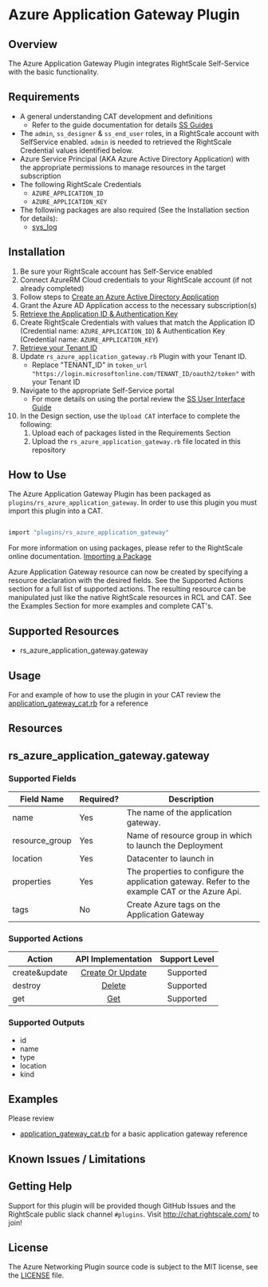 # Azure Application Gateway Plugin

## Overview

The Azure Application Gateway Plugin integrates RightScale Self-Service with the basic functionality.

## Requirements

- A general understanding CAT development and definitions
  - Refer to the guide documentation for details [SS Guides](http://docs.rightscale.com/ss/guides/)
- The `admin`, `ss_designer` & `ss_end_user` roles, in a RightScale account with SelfService enabled.  `admin` is needed to retrieved the RightScale Credential values identified below.
- Azure Service Principal (AKA Azure Active Directory Application) with the appropriate permissions to manage resources in the target subscription
- The following RightScale Credentials
  - `AZURE_APPLICATION_ID`
  - `AZURE_APPLICATION_KEY`
- The following packages are also required (See the Installation section for details):
  - [sys_log](../../libraries/sys_log.rb)

## Installation

1. Be sure your RightScale account has Self-Service enabled
1. Connect AzureRM Cloud credentials to your RightScale account (if not already completed)
1. Follow steps to [Create an Azure Active Directory Application](https://docs.microsoft.com/en-us/azure/azure-resource-manager/resource-group-create-service-principal-portal#create-an-azure-active-directory-application)
1. Grant the Azure AD Application access to the necessary subscription(s)
1. [Retrieve the Application ID & Authentication Key](https://docs.microsoft.com/en-us/azure/azure-resource-manager/resource-group-create-service-principal-portal#get-application-id-and-authentication-key)
1. Create RightScale Credentials with values that match the Application ID (Credential name: `AZURE_APPLICATION_ID`) & Authentication Key (Credential name: `AZURE_APPLICATION_KEY`)
1. [Retrieve your Tenant ID](https://docs.microsoft.com/en-us/azure/azure-resource-manager/resource-group-create-service-principal-portal#get-tenant-id)
1. Update `rs_azure_application_gateway.rb` Plugin with your Tenant ID.
   - Replace "TENANT_ID" in `token_url "https://login.microsoftonline.com/TENANT_ID/oauth2/token"` with your Tenant ID
1. Navigate to the appropriate Self-Service portal
   - For more details on using the portal review the [SS User Interface Guide](http://docs.rightscale.com/ss/guides/ss_user_interface_guide.html)
1. In the Design section, use the `Upload CAT` interface to complete the following:
   1. Upload each of packages listed in the Requirements Section
   1. Upload the `rs_azure_application_gateway.rb` file located in this repository

## How to Use

The Azure Application Gateway Plugin has been packaged as `plugins/rs_azure_application_gateway`. In order to use this plugin you must import this plugin into a CAT.

```ruby

import "plugins/rs_azure_application_gateway"
```

For more information on using packages, please refer to the RightScale online documentation. [Importing a Package](http://docs.rightscale.com/ss/guides/ss_packaging_cats.html#importing-a-package)

Azure Application Gateway resource can now be created by specifying a resource declaration with the desired fields. See the Supported Actions section for a full list of supported actions.
The resulting resource can be manipulated just like the native RightScale resources in RCL and CAT. See the Examples Section for more examples and complete CAT's.

## Supported Resources

- rs_azure_application_gateway.gateway

## Usage

For and example of how to use the plugin in your CAT review the [application_gateway_cat.rb](./application_gateway_cat.rb) for a reference

## Resources

## rs_azure_application_gateway.gateway

### Supported Fields

| Field Name | Required? | Description |
|------------|-----------|-------------|
|name|Yes|The name of the application gateway.|
|resource_group|Yes|Name of resource group in which to launch the Deployment|
|location|Yes|Datacenter to launch in|
|properties|Yes|The properties to configure the application gateway.  Refer to the example CAT or the Azure Api.|
|tags|No|Create Azure tags on the Application Gateway|

### Supported Actions

| Action | API Implementation | Support Level |
|--------------|:----:|:-------------:|
| create&update | [Create Or Update](https://docs.microsoft.com/en-us/rest/api/application-gateway/applicationgateways/createorupdate) | Supported |
| destroy | [Delete](https://docs.microsoft.com/en-us/rest/api/application-gateway/applicationgateways/delete) | Supported |
| get | [Get](https://docs.microsoft.com/en-us/rest/api/application-gateway/applicationgateways/get)| Supported |

### Supported Outputs

- id
- name
- type
- location
- kind

## Examples

Please review

- [application_gateway_cat.rb](./application_gateway_cat.rb) for a basic application gateway reference


## Known Issues / Limitations

## Getting Help

Support for this plugin will be provided though GitHub Issues and the RightScale public slack channel `#plugins`.
Visit <http://chat.rightscale.com/> to join!

## License

The Azure Networking Plugin source code is subject to the MIT license, see the [LICENSE](../../LICENSE) file.
